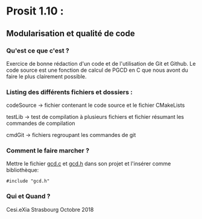 # Prosit 1.10 : 
## Modularisation et qualité de code

### Qu'est ce que c'est ?
Exercice de bonne rédaction d'un code et de l'utilisation de Git et Github.
Le code source est une fonction de calcul de PGCD en C que nous avont du faire le plus clairement possible.

### Listing des différents fichiers et dossiers :
codeSource
-> fichier contenant le code source et le fichier CMakeLists

testLib
-> test de compilation à plusieurs fichiers et fichier résumant les commandes de compilation

cmdGit
-> fichiers regroupant les commandes de git

### Comment le faire marcher ?
Mettre le fichier [gcd.c](https://github.com/MokkaCicc/Modularisation-et-qualite-de-code/blob/master/codeSource/gcd.c) et [gcd.h](https://github.com/MokkaCicc/Modularisation-et-qualite-de-code/blob/master/codeSource/gcd.h) dans son projet et l'insérer comme bibliothèque:
```
#include "gcd.h"
```

### Qui et Quand ?
Cesi.eXia Strasbourg
Octobre 2018